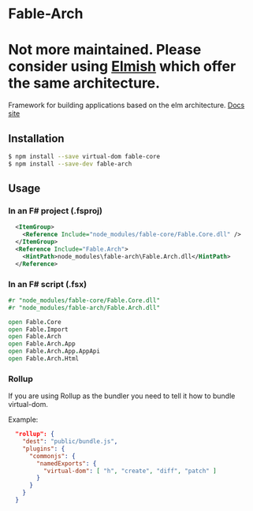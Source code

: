 # Fable-Arch

Not more maintained. Please consider using [Elmish](https://fable-elmish.github.io/elmish/) which offer the same architecture.
=====

Framework for building applications based on the elm architecture. [Docs site](http://fable.io/fable-arch/)

## Installation

```sh
$ npm install --save virtual-dom fable-core
$ npm install --save-dev fable-arch
```

## Usage

### In an F# project (.fsproj)

```xml
  <ItemGroup>
    <Reference Include="node_modules/fable-core/Fable.Core.dll" />
  </ItemGroup>
  <Reference Include="Fable.Arch">
    <HintPath>node_modules\fable-arch\Fable.Arch.dll</HintPath>
  </Reference>
```

### In an F# script (.fsx)

```fsharp
#r "node_modules/fable-core/Fable.Core.dll"
#r "node_modules/fable-arch/Fable.Arch.dll"

open Fable.Core
open Fable.Import
open Fable.Arch
open Fable.Arch.App
open Fable.Arch.App.AppApi
open Fable.Arch.Html
```

### Rollup

If you are using Rollup as the bundler you need to tell it how to bundle virtual-dom.

Example:

```json
  "rollup": {
    "dest": "public/bundle.js",
    "plugins": {
      "commonjs": {
        "namedExports": {
          "virtual-dom": [ "h", "create", "diff", "patch" ]
        }
      }
    }
  }
```

